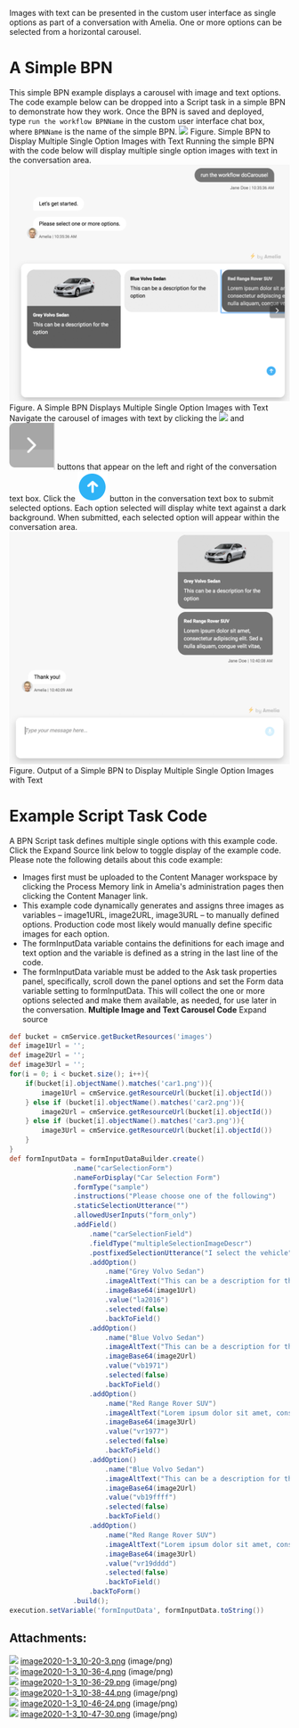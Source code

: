 Images with text can be presented in the custom user interface as single options as part of a conversation with Amelia. One or more options can be selected from a horizontal carousel.
# A Simple BPN
This simple BPN example displays a carousel with image and text options. The code example below can be dropped into a Script task in a simple BPN to demonstrate how they work. Once the BPN is saved and deployed, type `run the workflow BPNName` in the custom user interface chat box, where `BPNName` is the name of the simple BPN.
![](attachments/28476646/28476647.png)
Figure. Simple BPN to Display Multiple Single Option Images with Text
Running the simple BPN with the code below will display multiple single option images with text in the conversation area.
![](attachments/28476646/28476653.png)
Figure. A Simple BPN Displays Multiple Single Option Images with Text
Navigate the carousel of images with text by clicking the ![](attachments/28476646/28476648.png) and ![](attachments/28476646/28476649.png) buttons that appear on the left and right of the conversation text box. Click the ![](attachments/28476646/28476650.png) button in the conversation text box to submit selected options. Each option selected will display white text against a dark background.
When submitted, each selected option will appear within the conversation area.
![](attachments/28476646/28476654.png)
Figure. Output of a Simple BPN to Display Multiple Single Option Images with Text
# Example Script Task Code
A BPN Script task defines multiple single options with this example code. Click the Expand Source link below to toggle display of the example code. Please note the following details about this code example:
-   Images first must be uploaded to the Content Manager workspace by clicking the Process Memory link in Amelia's administration pages then clicking the Content Manager link.
-   This example code dynamically generates and assigns three images as variables – image1URL, image2URL, image3URL – to manually defined options. Production code most likely would manually define specific images for each option.
-   The formInputData variable contains the definitions for each image and text option and the variable is defined as a string in the last line of the code.
-   The formInputData variable must be added to the Ask task properties panel, specifically, scroll down the panel options and set the Form data variable setting to formInputData. This will collect the one or more options selected and make them available, as needed, for use later in the conversation.
**Multiple Image and Text Carousel Code** Expand source
``` groovy
def bucket = cmService.getBucketResources('images')
def image1Url = '';
def image2Url = '';
def image3Url = '';
for(i = 0; i < bucket.size(); i++){
    if(bucket[i].objectName().matches('car1.png')){
        image1Url = cmService.getResourceUrl(bucket[i].objectId())
    } else if (bucket[i].objectName().matches('car2.png')){
        image2Url = cmService.getResourceUrl(bucket[i].objectId())
    } else if (bucket[i].objectName().matches('car3.png')){
        image3Url = cmService.getResourceUrl(bucket[i].objectId())
    }
}
def formInputData = formInputDataBuilder.create()
                .name("carSelectionForm")
                .nameForDisplay("Car Selection Form")
                .formType("sample")
                .instructions("Please choose one of the following")
                .staticSelectionUtterance("")
                .allowedUserInputs("form_only")
                .addField()
                    .name("carSelectionField")
                    .fieldType("multipleSelectionImageDescr")
                    .postfixedSelectionUtterance("I select the vehicle", "I select the vehicles")
                    .addOption()
                        .name("Grey Volvo Sedan")
                        .imageAltText("This can be a description for the option")
                        .imageBase64(image1Url)
                        .value("la2016")
                        .selected(false)
                        .backToField()
                    .addOption()
                        .name("Blue Volvo Sedan")
                        .imageAltText("This can be a description for the option")
                        .imageBase64(image2Url)
                        .value("vb1971")
                        .selected(false)
                        .backToField()
                    .addOption()
                        .name("Red Range Rover SUV")
                        .imageAltText("Lorem ipsum dolor sit amet, consectetur adipiscing elit. Sed a nulla aliquam, congue velit vitae, molestie neque.")
                        .imageBase64(image3Url)
                        .value("vr1977")
                        .selected(false)
                        .backToField()
                    .addOption()
                        .name("Blue Volvo Sedan")
                        .imageAltText("This can be a description for the option")
                        .imageBase64(image2Url)
                        .value("vb19ffff")
                        .selected(false)
                        .backToField()
                    .addOption()
                        .name("Red Range Rover SUV")
                        .imageAltText("Lorem ipsum dolor sit amet, consectetur adipiscing elit. Sed a nulla aliquam, congue velit vitae, molestie neque.")
                        .imageBase64(image3Url)
                        .value("vr19dddd")
                        .selected(false)
                        .backToField()
                    .backToForm()
                .build();
execution.setVariable('formInputData', formInputData.toString())
```
## Attachments:
![](images/icons/bullet_blue.gif) [image2020-1-3_10-20-3.png](attachments/28476646/28476647.png) (image/png)  
![](images/icons/bullet_blue.gif) [image2020-1-3_10-36-4.png](attachments/28476646/28476648.png) (image/png)  
![](images/icons/bullet_blue.gif) [image2020-1-3_10-36-29.png](attachments/28476646/28476649.png) (image/png)  
![](images/icons/bullet_blue.gif) [image2020-1-3_10-38-44.png](attachments/28476646/28476650.png) (image/png)  
![](images/icons/bullet_blue.gif) [image2020-1-3_10-46-24.png](attachments/28476646/28476653.png) (image/png)  
![](images/icons/bullet_blue.gif) [image2020-1-3_10-47-30.png](attachments/28476646/28476654.png) (image/png)  
